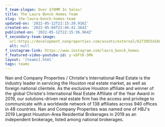 ```yaml
---
f_team-slogan: Over $70MM In Sales!
title: The Laura Bonck Homes Team
slug: the-laura-bonck-homes-team
updated-on: '2022-05-12T22:15:20.916Z'
created-on: '2022-05-04T22:46:42.364Z'
published-on: '2022-05-12T22:15:36.964Z'
f_secondary-team-image:
  url:https://development.nanproperties.com/assets/external/6273055d160a55083e307811_bon_0855.jpeg
  alt: null
f_instagram-link: https://www.instagram.com/laura_bonck_homes
f_featured-video-youtube-id: y-vbFtK-5Mk
layout: '[teams].html'
tags: teams
---
```


Nan and Company Properties / Christie's International Real Estate is the industry leader in servicing the Houston real estate market, as well as foreign national clientele. As the exclusive Houston affiliate and winner of the global Christie's International Real Estate Affiliate of the Year Award in 2019, our solutions-driven real estate firm has the access and privilege to communicate with a worldwide network of 138 affiliates across 940 offices in 48 countries. Nan and Company Properties was named one of HBJ's 2019 Largest Houston-Area Residential Brokerages in 2019 as an independent brokerage, listed among national brokerages.

